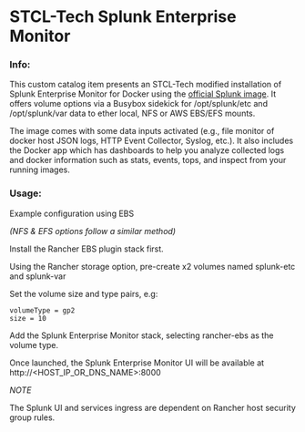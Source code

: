 # STCL-Tech Splunk Enterprise Monitor

### Info:

 This custom catalog item presents an STCL-Tech modified installation of Splunk Enterprise Monitor for Docker using the [official Splunk image](https://hub.docker.com/r/splunk/splunk/). It offers volume options via a Busybox sidekick for /opt/splunk/etc and /opt/splunk/var data to ether local, NFS or AWS EBS/EFS mounts.

 The image comes with some data inputs activated (e.g., file monitor of docker host JSON logs, HTTP Event Collector, Syslog, etc.). It also includes the Docker app which has dashboards to help you analyze collected logs and docker information such as stats, events, tops, and inspect from your running images.

### Usage:


  Example configuration using EBS

  *(NFS & EFS options follow a similar method)*

  Install the Rancher EBS plugin stack first.

  Using the Rancher storage option, pre-create x2 volumes named splunk-etc and splunk-var

  Set the volume size and type pairs, e.g:

  ```
  volumeType = gp2
  size = 10
  ```

  Add the Splunk Enterprise Monitor stack, selecting rancher-ebs as the volume type.

  Once launched, the Splunk Enterprise Monitor UI will be available at http://<HOST_IP_OR_DNS_NAME>:8000

  *NOTE*

  The Splunk UI and services ingress are dependent on Rancher host security group rules.
